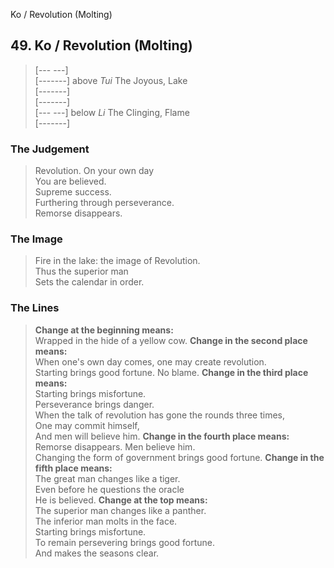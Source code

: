 Ko / Revolution (Molting)
## 49. Ko / Revolution (Molting)
> [--- ---]   
> [-------] above _Tui_ The Joyous, Lake  
> [-------]   
> [-------]   
> [--- ---] below _Li_ The Clinging, Flame  
> [-------]
### The Judgement
> Revolution. On your own day  
 You are believed.  
 Supreme success.  
 Furthering through perseverance.  
 Remorse disappears.
### The Image
> Fire in the lake: the image of Revolution.  
 Thus the superior man  
 Sets the calendar in order.
### The Lines

 > **Change at the beginning means:**  
 Wrapped in the hide of a yellow cow.
 > **Change in the second place means:**  
 When one's own day comes, one may create revolution.  
 Starting brings good fortune. No blame.
 > **Change in the third place means:**  
 Starting brings misfortune.  
 Perseverance brings danger.  
 When the talk of revolution has gone the rounds three times,  
 One may commit himself,  
 And men will believe him.
 > **Change in the fourth place means:**  
 Remorse disappears. Men believe him.  
 Changing the form of government brings good fortune.
 > **Change in the fifth place means:**  
 The great man changes like a tiger.  
 Even before he questions the oracle  
 He is believed.
 > **Change at the top means:**  
 The superior man changes like a panther.  
 The inferior man molts in the face.  
 Starting brings misfortune.  
 To remain persevering brings good fortune.  
 And makes the seasons clear.



